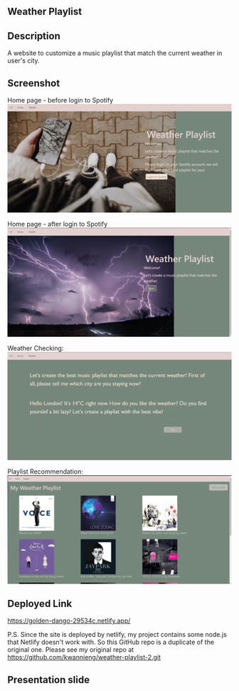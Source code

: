 ## Weather Playlist

## Description 
A website to customize a music playlist that match the current weather in user's city.

## Screenshot

Home page - before login to Spotify
<img src="/src/assets/images/homepage.png"/>

Home page - after login to Spotify
<img src="/src/assets/images/homepage2.png"/>

Weather Checking: 
<img src="/src/assets/images/weathercheck.png"/>


Playlist Recommendation:
<img src="/src/assets/images/playlist.png"/>


## Deployed Link
https://golden-dango-29534c.netlify.app/

P.S. Since the site is deployed by netlify, my project contains some node.js that Netlify doesn't work with. So this GitHub repo is a duplicate of the original one. Please see my original repo at 
https://github.com/kwannieng/weather-playlist-2.git

## Presentation slide
